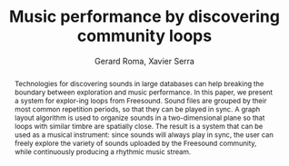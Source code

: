 --- 
  title: "Music performance by discovering community loops" 
  abstract: "Technologies for discovering sounds in large databases can help breaking the boundary between exploration and music performance. In this paper, we present a system for explor-ing loops from Freesound. Sound files are grouped by their most common repetition periods, so that they can be played in sync. A graph layout algorithm is used to organize sounds in a two-dimensional plane so that loops with similar timbre are spatially close. The result is a system that can be used as a musical instrument: since sounds will always play in sync, the user can freely explore the variety of sounds uploaded by the Freesound community, while continuously producing a rhythmic music stream." 
  address: "Paris" 
  author: "Gerard Roma, Xavier Serra" 
  booktitle: "Proceedings of the International Web Audio Conference" 
  editor: "Samuel Goldszmidt, Norbert Schnell, Victor Saiz, Benjamin Matuszewski" 
  month: "Proceedings of the International Web Audio Conference"
  pages: "" 
  publisher: "IRCAM" 
  series: "WAC '15"
  type: "Paper"  
  year: "2015" 
  id: "2015_39" 
  tags: year2015 
  pdflink: /_data/papers/pdf/2015/2015_39.pdf
  ISSN: 2663-5844
---